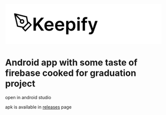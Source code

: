 ![Logo](app/src/main/res/drawable/github_readme_banner.png)

# Android app with some taste of firebase cooked for graduation project

open in android studio

apk is available in [releases](https://github.com/nozsavsev/keepify/releases) page
